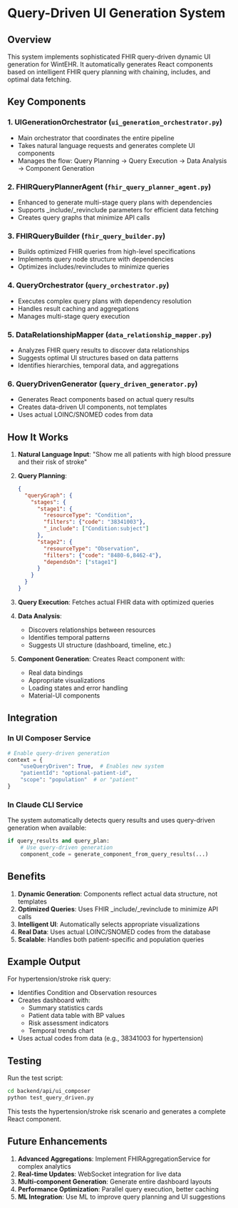 # Query-Driven UI Generation System

## Overview

This system implements sophisticated FHIR query-driven dynamic UI generation for WintEHR. It automatically generates React components based on intelligent FHIR query planning with chaining, includes, and optimal data fetching.

## Key Components

### 1. **UIGenerationOrchestrator** (`ui_generation_orchestrator.py`)
- Main orchestrator that coordinates the entire pipeline
- Takes natural language requests and generates complete UI components
- Manages the flow: Query Planning → Query Execution → Data Analysis → Component Generation

### 2. **FHIRQueryPlannerAgent** (`fhir_query_planner_agent.py`)
- Enhanced to generate multi-stage query plans with dependencies
- Supports _include/_revinclude parameters for efficient data fetching
- Creates query graphs that minimize API calls

### 3. **FHIRQueryBuilder** (`fhir_query_builder.py`)
- Builds optimized FHIR queries from high-level specifications
- Implements query node structure with dependencies
- Optimizes includes/revincludes to minimize queries

### 4. **QueryOrchestrator** (`query_orchestrator.py`)
- Executes complex query plans with dependency resolution
- Handles result caching and aggregations
- Manages multi-stage query execution

### 5. **DataRelationshipMapper** (`data_relationship_mapper.py`)
- Analyzes FHIR query results to discover data relationships
- Suggests optimal UI structures based on data patterns
- Identifies hierarchies, temporal data, and aggregations

### 6. **QueryDrivenGenerator** (`query_driven_generator.py`)
- Generates React components based on actual query results
- Creates data-driven UI components, not templates
- Uses actual LOINC/SNOMED codes from data

## How It Works

1. **Natural Language Input**: "Show me all patients with high blood pressure and their risk of stroke"

2. **Query Planning**: 
   ```json
   {
     "queryGraph": {
       "stages": {
         "stage1": {
           "resourceType": "Condition",
           "filters": {"code": "38341003"},
           "_include": ["Condition:subject"]
         },
         "stage2": {
           "resourceType": "Observation",
           "filters": {"code": "8480-6,8462-4"},
           "dependsOn": ["stage1"]
         }
       }
     }
   }
   ```

3. **Query Execution**: Fetches actual FHIR data with optimized queries

4. **Data Analysis**: 
   - Discovers relationships between resources
   - Identifies temporal patterns
   - Suggests UI structure (dashboard, timeline, etc.)

5. **Component Generation**: Creates React component with:
   - Real data bindings
   - Appropriate visualizations
   - Loading states and error handling
   - Material-UI components

## Integration

### In UI Composer Service
```python
# Enable query-driven generation
context = {
    "useQueryDriven": True,  # Enables new system
    "patientId": "optional-patient-id",
    "scope": "population"  # or "patient"
}
```

### In Claude CLI Service
The system automatically detects query results and uses query-driven generation when available:
```python
if query_results and query_plan:
    # Use query-driven generation
    component_code = generate_component_from_query_results(...)
```

## Benefits

1. **Dynamic Generation**: Components reflect actual data structure, not templates
2. **Optimized Queries**: Uses FHIR _include/_revinclude to minimize API calls
3. **Intelligent UI**: Automatically selects appropriate visualizations
4. **Real Data**: Uses actual LOINC/SNOMED codes from the database
5. **Scalable**: Handles both patient-specific and population queries

## Example Output

For hypertension/stroke risk query:
- Identifies Condition and Observation resources
- Creates dashboard with:
  - Summary statistics cards
  - Patient data table with BP values
  - Risk assessment indicators
  - Temporal trends chart
- Uses actual codes from data (e.g., 38341003 for hypertension)

## Testing

Run the test script:
```bash
cd backend/api/ui_composer
python test_query_driven.py
```

This tests the hypertension/stroke risk scenario and generates a complete React component.

## Future Enhancements

1. **Advanced Aggregations**: Implement FHIRAggregationService for complex analytics
2. **Real-time Updates**: WebSocket integration for live data
3. **Multi-component Generation**: Generate entire dashboard layouts
4. **Performance Optimization**: Parallel query execution, better caching
5. **ML Integration**: Use ML to improve query planning and UI suggestions